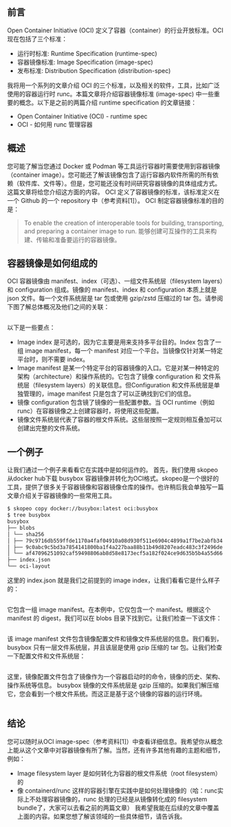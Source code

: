 ## 前言

Open Container Initiative (OCI) 定义了容器（container）的行业开放标准。OCI 现在包括了三个标准：
- 运行时标准: Runtime Specification (runtime-spec)
- 容器镜像标准: Image Specification (image-spec)
- 发布标准: Distribution Specification (distribution-spec)

我将用一个系列的文章介绍 OCI 的三个标准，以及相关的软件，工具，比如广泛使用的容器运行时 runc。本篇文章将介绍容器镜像标准 (image-spec) 中一些重要的概念。以下是之前的两篇介绍 runtime specification 的文章链接：

- Open Container Initiative (OCI) - runtime spec
- OCI - 如何用 runc 管理容器

## 概述
您可能了解当您通过 Docker 或 Podman 等工具运行容器时需要使用到容器镜像（container image）。您可能还了解该镜像包含了运行容器内软件所需的所有依赖（软件库、文件等）。但是，您可能还没有时间研究容器镜像的具体组成方式。这篇文章将给您介绍这方面的内容。
OCI 定义了容器镜像的标准，该标准定义在一个 Github 的一个 repository 中（参考资料[1]）。 OCI 制定容器镜像标准的目的是：

> To enable the creation of interoperable tools for building, transporting, and
> preparing a container image to run.
> 能够创建可互操作的工具来构建、传输和准备要运行的容器镜像。

## 容器镜像是如何组成的

OCI 容器镜像由 manifest、index（可选）、一组文件系统层（filesystem layers）和 configuration 组成。镜像的 manifest、index 和 configuration 本质上就是 json 文件。每一个文件系统层是 tar 包或使用 gzip/zstd 压缩过的 tar 包。请参阅下图了解总体概况及他们之间的关联：

![]()

以下是一些要点：

- Image index 是可选的，因为它主要是用来支持多平台目的。Index 包含了一组 image manifest，每一个 manifest 对应一个平台。当镜像仅针对某一特定平台时，则不需要 index。
- Image manifest 是某一个特定平台的容器镜像的入口。它是对某一种特定的架构（architecture）和操作系统的。它包含了镜像 configuration 和 文件系统层（filesystem layers）的关联信息。但Configuration 和文件系统层是单独管理的，image manifest 只是包含了可以正确找到它们的信息。
- 镜像 configuration 包含镜了镜像的一些配置参数。当 OCI runtime（例如 runc）在容器镜像之上创建容器时，将使用这些配置。
- 镜像文件系统层代表了容器的根文件系统。这些层按照一定规则相互叠加可以创建出完整的文件系统。

## 一个例子

让我们通过一个例子来看看它在实践中是如何运作的。
首先，我们使用 skopeo 从docker hub下载 busybox 容器镜像并转化为OCI格式。skopeo是一个很好的工具，提供了很多关于容器镜像和容器镜像仓库的操作。也许稍后我会单独写一篇文章介绍关于容器镜像的一些常用工具。

```sh
$ skopeo copy docker://busybox:latest oci:busybox
$ tree busybox
busybox
├── blobs
│ └── sha256
│ ├── 79c9716db559ffde1170a4faf04910a08d930f511e6904c4899a1f7be2abfb34
│ ├── 9c0abc9c5bd3a7854141800ba1f4a227baa88b11b49d8207eadc483c3f2496de
│ └── af47096251092caf59498806ab8d58e8173ecf5a182f024ce9d635b5b4a55d66
├── index.json
└── oci-layout
```

这里的 index.json 就是我们之前提到的 image index，让我们看看它是什么样子的：

```sh
```

它包含一组 image manifest。在本例中，它仅包含一个 manifest。根据这个 manifest 的 digest，我们可以在 blobs 目录下找到它。让我们检查一下该文件：

```sh
```

该 image manifest 文件包含镜像配置文件和镜像文件系统层的信息。我们看到，busybox 只有一层文件系统层，并且该层是使用 gzip 压缩的 tar 包。让我们检查一下配置文件和文件系统层：

```sh
```

这里，镜像配置文件包含了镜像作为一个容器启动时的命令，镜像的历史、架构、操作系统等信息。
busybox 镜像的文件系统层是 gzip 压缩的。如果我们解压缩它，您会看到一个根文件系统。而这正是基于这个镜像的容器的运行环境。

```sh
```

## 结论

您可以随时从OCI image-spec（参考资料[1]）中查看详细信息。我希望你从概念上能从这个文章中对容器镜像有所了解。当然，还有许多其他有趣的主题和细节，例如：
- Image filesystem layer 是如何转化为容器的根文件系统（root filesystem）的
- 像 containerd/runc 这样的容器引擎在实践中是如何处理镜像的（哈：runc实际上不处理容器镜像的，runc 处理的已经是从镜像转化成的 filesystem bundle了，大家可以去看之前的两篇文章）
我希望我能在后续的文章中覆盖上面的内容。如果您想了解该领域的一些具体细节，请告诉我。